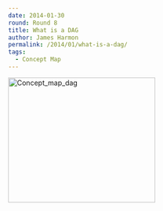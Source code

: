 ```yaml
---
date: 2014-01-30
round: Round 8
title: What is a DAG
author: James Harmon
permalink: /2014/01/what-is-a-dag/
tags:
  - Concept Map
---
```

[<img class="alignnone size-medium wp-image-5747" alt="Concept_map_dag" src="/software-carpentry-training-website/uploads/2014/01/Concept_map_dag-300x254.png" width="300" height="254" />][1]

 [1]: /software-carpentry-training-website/uploads/2014/01/Concept_map_dag.png
